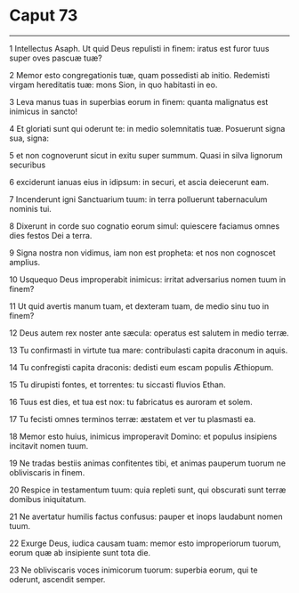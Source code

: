 # Caput 73

***

1 Intellectus Asaph. Ut quid Deus repulisti in finem: iratus est furor tuus super oves pascuæ tuæ?

2 Memor esto congregationis tuæ, quam possedisti ab initio. Redemisti virgam hereditatis tuæ: mons Sion, in quo habitasti in eo.

3 Leva manus tuas in superbias eorum in finem: quanta malignatus est inimicus in sancto!

4 Et gloriati sunt qui oderunt te: in medio solemnitatis tuæ. Posuerunt signa sua, signa:

5 et non cognoverunt sicut in exitu super summum. Quasi in silva lignorum securibus

6 exciderunt ianuas eius in idipsum: in securi, et ascia deiecerunt eam.

7 Incenderunt igni Sanctuarium tuum: in terra polluerunt tabernaculum nominis tui.

8 Dixerunt in corde suo cognatio eorum simul: quiescere faciamus omnes dies festos Dei a terra.

9 Signa nostra non vidimus, iam non est propheta: et nos non cognoscet amplius.

10 Usquequo Deus improperabit inimicus: irritat adversarius nomen tuum in finem?

11 Ut quid avertis manum tuam, et dexteram tuam, de medio sinu tuo in finem?

12 Deus autem rex noster ante sæcula: operatus est salutem in medio terræ.

13 Tu confirmasti in virtute tua mare: contribulasti capita draconum in aquis.

14 Tu confregisti capita draconis: dedisti eum escam populis Æthiopum.

15 Tu dirupisti fontes, et torrentes: tu siccasti fluvios Ethan.

16 Tuus est dies, et tua est nox: tu fabricatus es auroram et solem.

17 Tu fecisti omnes terminos terræ: æstatem et ver tu plasmasti ea.

18 Memor esto huius, inimicus improperavit Domino: et populus insipiens incitavit nomen tuum.

19 Ne tradas bestiis animas confitentes tibi, et animas pauperum tuorum ne obliviscaris in finem.

20 Respice in testamentum tuum: quia repleti sunt, qui obscurati sunt terræ domibus iniquitatum.

21 Ne avertatur humilis factus confusus: pauper et inops laudabunt nomen tuum.

22 Exurge Deus, iudica causam tuam: memor esto improperiorum tuorum, eorum quæ ab insipiente sunt tota die.

23 Ne obliviscaris voces inimicorum tuorum: superbia eorum, qui te oderunt, ascendit semper.

